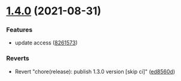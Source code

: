 # [1.4.0](https://github.com/gmukul01/sum/compare/v1.3.0...v1.4.0) (2021-08-31)


### Features

* update access ([8261573](https://github.com/gmukul01/sum/commit/8261573b672d404f2293fbde40a49683ae4e5361))


### Reverts

* Revert "chore(release): publish 1.3.0 version [skip ci]" ([ed8560d](https://github.com/gmukul01/sum/commit/ed8560d9fb9042c48f4c3c24f6eb00f11a1ff25a))
